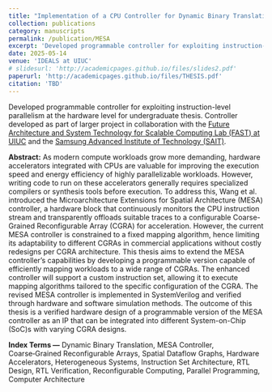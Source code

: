 ```yaml
---
title: "Implementation of a CPU Controller for Dynamic Binary Translation"
collection: publications
category: manuscripts
permalink: /publication/MESA
excerpt: 'Developed programmable controller for exploiting instruction-level parallelism at the hardware level for undergraduate thesis. Controller developed as part of larger project in collaboration with the [Future Architecture and System Technology for Scalable Computing Lab (FAST) at UIUC](https://fast.ece.illinois.edu/) and the [Samsung Advanced Institute of Technology (SAIT)](https://www.sait.samsung.co.kr/saithome/main/main.do).'
date: 2025-05-14
venue: 'IDEALS at UIUC'
# slidesurl: 'http://academicpages.github.io/files/slides2.pdf'
paperurl: 'http://academicpages.github.io/files/THESIS.pdf'
citation: 'TBD'
---
```

Developed programmable controller for exploiting instruction-level parallelism at the hardware level for undergraduate thesis. Controller developed as part of larger project in collaboration with the [Future Architecture and System Technology for Scalable Computing Lab (FAST) at UIUC](https://fast.ece.illinois.edu/) and the [Samsung Advanced Institute of Technology (SAIT)](https://www.sait.samsung.co.kr/saithome/main/main.do). 

**Abstract:**
As modern compute workloads grow more demanding, hardware accelerators integrated with CPUs are valuable for improving the execution speed and energy efficiency of highly parallelizable workloads. However, writing code to run on these accelerators generally requires specialized compilers or synthesis tools before execution. To address this, Wang et al. introduced the Microarchitecture Extensions for Spatial Architecture (MESA) controller, a hardware block that continuously monitors the CPU instruction stream and transparently offloads suitable traces to a configurable Coarse-Grained Reconfigurable Array (CGRA) for acceleration. However, the current MESA controller is constrained to a fixed mapping algorithm, hence limiting its adaptability to different CGRAs in commercial applications without costly redesigns per CGRA architecture. This thesis aims to extend the MESA controller’s capabilities by developing a programmable version capable of efficiently mapping workloads to a wide range of CGRAs. The enhanced controller will support a custom instruction set, allowing it to execute mapping algorithms tailored to the specific configuration of the CGRA. The revised MESA controller is implemented in SystemVerilog and verified through hardware and software simulation methods. The outcome of this thesis is a verified hardware design of a programmable version of the MESA controller as an IP that can be integrated into different System-on-Chip (SoC)s with varying CGRA designs.

**Index Terms —** Dynamic Binary Translation, MESA Controller, Coarse‑Grained Reconfigurable Arrays, Spatial Dataflow Graphs, Hardware Accelerators, Heterogeneous Systems, Instruction Set Architecture, RTL Design, RTL Verification,
Reconfigurable Computing, Parallel Programming, Computer Architecture